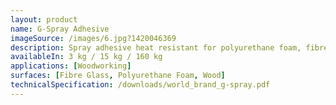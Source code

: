 ```yaml
---
layout: product
name: G-Spray Adhesive
imageSource: /images/6.jpg?1420046369
description: Spray adhesive heat resistant for polyurethane foam, fibre glass & wood
availableIn: 3 kg / 15 kg / 160 kg
applications: [Woodworking]
surfaces: [Fibre Glass, Polyurethane Foam, Wood]
technicalSpecification: /downloads/world_brand_g-spray.pdf
---
```


